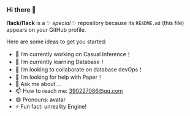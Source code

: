 ### Hi there 👋


**l1ack/l1ack** is a ✨ _special_ ✨ repository because its `README.md` (this file) appears on your GitHub profile.

Here are some ideas to get you started:

- 🔭 I’m currently working on Casual Inference！
- 🌱 I’m currently learning Database！
- 👯 I’m looking to collaborate on database devOps！
- 🤔 I’m looking for help with Paper！
- 💬 Ask me about ...
- 📫 How to reach me: 390227086@qq.com
- 😄 Pronouns: avatar
- ⚡ Fun fact: unreality Engine!


